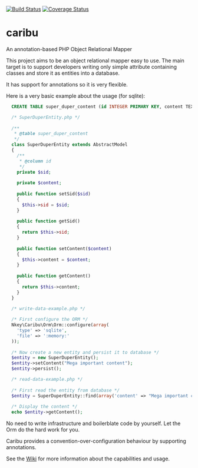 [![Build Status](https://travis-ci.org/maikgreubel/caribu-orm.png)](https://travis-ci.org/maikgreubel/caribu-orm)
[![Coverage Status](https://coveralls.io/repos/maikgreubel/caribu-orm/badge.svg?branch=master)](https://coveralls.io/r/maikgreubel/caribu-orm?branch=master)

# caribu

An annotation-based PHP Object Relational Mapper

This project aims to be an object relational mapper easy to use. The main target is to support developers writing only simple attribute containing classes and store it as entities into a database.

It has support for annotations so it is very flexible.

Here is a very basic example about the usage (for sqlite):

  ```sql
    CREATE TABLE super_duper_content (id INTEGER PRIMARY KEY, content TEXT);
  ```

  ```php
    /* SuperDuperEntity.php */
    
    /**
     * @table super_duper_content
     */
    class SuperDuperEntity extends AbstractModel
    {
      /**
       * @column id
       */
      private $sid;
      
      private $content;
      
      public function setSid($sid)
      {
        $this->sid = $sid;
      }
      
      public function getSid()
      {
        return $this->sid;
      }
      
      public function setContent($content)
      {
        $this->content = $content;
      }
      
      public function getContent()
      {
        return $this->content;
      }
    }
  ```
  
  ```php
    /* write-data-example.php */
    
    /* First configure the ORM */
    Nkey\Caribu\Orm\Orm::configure(array(
      'type' => 'sqlite',
      'file' => ':memory:'
    ));
    
    /* Now create a new entity and persist it to database */
    $entity = new SuperDuperEntity();
    $entity->setContent("Mega important content");
    $entity->persist();
  ```
 
  ```php
    /* read-data-example.php */
    
    /* First read the entity from database */
    $entity = SuperDuperEntity::find(array('content' => "Mega important content"));
    
    /* Display the content */
    echo $entity->getContent();
  ```
  
No need to write infrastructure and boilerblate code by yourself. Let the Orm do the hard work for you.

Caribu provides a convention-over-configuration behaviour by supporting annotations.

See the [Wiki](https://github.com/maikgreubel/caribu-orm/wiki) for more information about the capabilities and usage.
